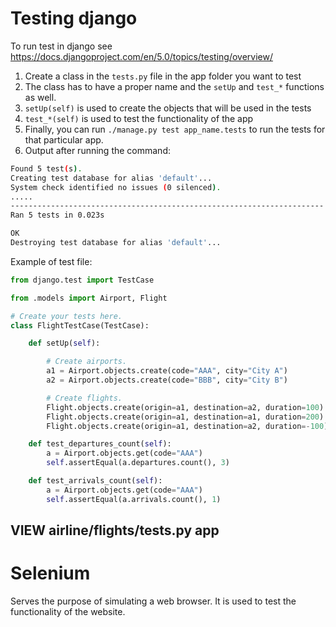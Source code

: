 # Testing django

To run test in django see https://docs.djangoproject.com/en/5.0/topics/testing/overview/

1. Create a class in the `tests.py` file in the app folder you want to test
2. The class has to have a proper name and the `setUp` and `test_*` functions as well.
3. `setUp(self)` is used to create the objects that will be used in the tests
4. `test_*(self)` is used to test the functionality of the app
5. Finally, you can run `./manage.py test app_name.tests` to run the tests
 for that particular app.
6. Output after running the command:
```bash
Found 5 test(s).
Creating test database for alias 'default'...
System check identified no issues (0 silenced).
.....
----------------------------------------------------------------------
Ran 5 tests in 0.023s

OK
Destroying test database for alias 'default'...
```

Example of test file:

```python
from django.test import TestCase

from .models import Airport, Flight

# Create your tests here.
class FlightTestCase(TestCase):

    def setUp(self):

        # Create airports.
        a1 = Airport.objects.create(code="AAA", city="City A")
        a2 = Airport.objects.create(code="BBB", city="City B")

        # Create flights.
        Flight.objects.create(origin=a1, destination=a2, duration=100)
        Flight.objects.create(origin=a1, destination=a1, duration=200)
        Flight.objects.create(origin=a1, destination=a2, duration=-100)

    def test_departures_count(self):
        a = Airport.objects.get(code="AAA")
        self.assertEqual(a.departures.count(), 3)

    def test_arrivals_count(self):
        a = Airport.objects.get(code="AAA")
        self.assertEqual(a.arrivals.count(), 1)
```


## VIEW airline/flights/tests.py app

# Selenium

Serves the purpose of simulating a web browser. It is used to test the functionality of the website.

